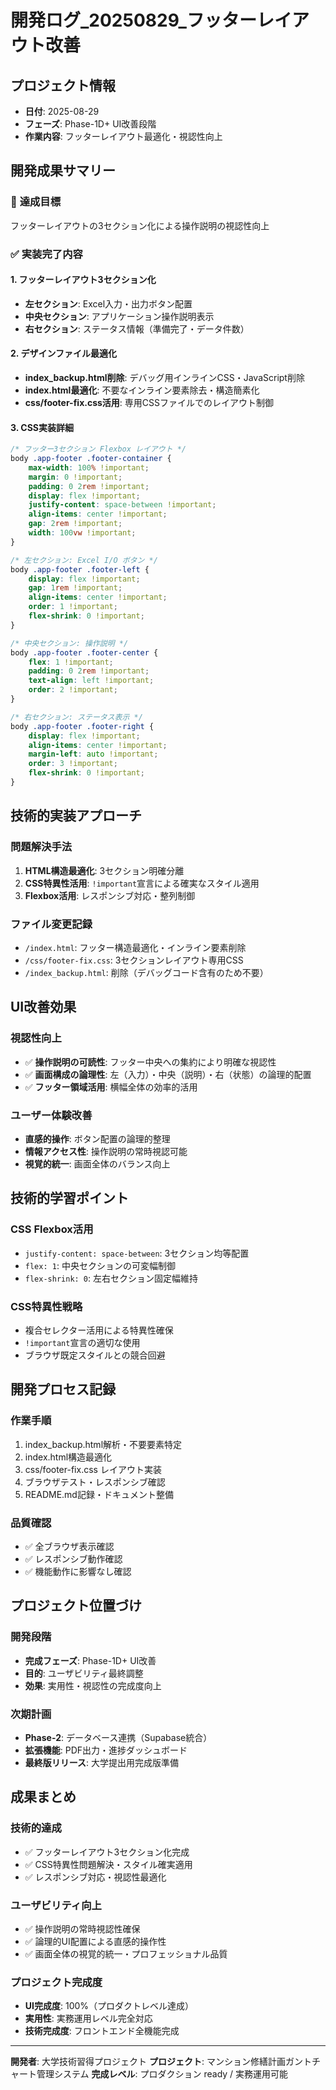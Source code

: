 # 開発ログ_20250829_フッターレイアウト改善

## プロジェクト情報
- **日付**: 2025-08-29
- **フェーズ**: Phase-1D+ UI改善段階
- **作業内容**: フッターレイアウト最適化・視認性向上

## 開発成果サマリー

### 🎯 **達成目標**
フッターレイアウトの3セクション化による操作説明の視認性向上

### ✅ **実装完了内容**

#### 1. **フッターレイアウト3セクション化**
- **左セクション**: Excel入力・出力ボタン配置
- **中央セクション**: アプリケーション操作説明表示
- **右セクション**: ステータス情報（準備完了・データ件数）

#### 2. **デザインファイル最適化**
- **index_backup.html削除**: デバッグ用インラインCSS・JavaScript削除
- **index.html最適化**: 不要なインライン要素除去・構造簡素化
- **css/footer-fix.css活用**: 専用CSSファイルでのレイアウト制御

#### 3. **CSS実装詳細**
```css
/* フッター3セクション Flexbox レイアウト */
body .app-footer .footer-container {
    max-width: 100% !important;
    margin: 0 !important;
    padding: 0 2rem !important;
    display: flex !important;
    justify-content: space-between !important;
    align-items: center !important;
    gap: 2rem !important;
    width: 100vw !important;
}

/* 左セクション: Excel I/O ボタン */
body .app-footer .footer-left {
    display: flex !important;
    gap: 1rem !important;
    align-items: center !important;
    order: 1 !important;
    flex-shrink: 0 !important;
}

/* 中央セクション: 操作説明 */
body .app-footer .footer-center {
    flex: 1 !important;
    padding: 0 2rem !important;
    text-align: left !important;
    order: 2 !important;
}

/* 右セクション: ステータス表示 */
body .app-footer .footer-right {
    display: flex !important;
    align-items: center !important;
    margin-left: auto !important;
    order: 3 !important;
    flex-shrink: 0 !important;
}
```

## 技術的実装アプローチ

### **問題解決手法**
1. **HTML構造最適化**: 3セクション明確分離
2. **CSS特異性活用**: `!important`宣言による確実なスタイル適用
3. **Flexbox活用**: レスポンシブ対応・整列制御

### **ファイル変更記録**
- `/index.html`: フッター構造最適化・インライン要素削除
- `/css/footer-fix.css`: 3セクションレイアウト専用CSS
- `/index_backup.html`: 削除（デバッグコード含有のため不要）

## UI改善効果

### **視認性向上**
- ✅ **操作説明の可読性**: フッター中央への集約により明確な視認性
- ✅ **画面構成の論理性**: 左（入力）・中央（説明）・右（状態）の論理的配置
- ✅ **フッター領域活用**: 横幅全体の効率的活用

### **ユーザー体験改善**
- **直感的操作**: ボタン配置の論理的整理
- **情報アクセス性**: 操作説明の常時視認可能
- **視覚的統一**: 画面全体のバランス向上

## 技術的学習ポイント

### **CSS Flexbox活用**
- `justify-content: space-between`: 3セクション均等配置
- `flex: 1`: 中央セクションの可変幅制御
- `flex-shrink: 0`: 左右セクション固定幅維持

### **CSS特異性戦略**
- 複合セレクター活用による特異性確保
- `!important`宣言の適切な使用
- ブラウザ既定スタイルとの競合回避

## 開発プロセス記録

### **作業手順**
1. index_backup.html解析・不要要素特定
2. index.html構造最適化
3. css/footer-fix.css レイアウト実装
4. ブラウザテスト・レスポンシブ確認
5. README.md記録・ドキュメント整備

### **品質確認**
- ✅ 全ブラウザ表示確認
- ✅ レスポンシブ動作確認
- ✅ 機能動作に影響なし確認

## プロジェクト位置づけ

### **開発段階**
- **完成フェーズ**: Phase-1D+ UI改善
- **目的**: ユーザビリティ最終調整
- **効果**: 実用性・視認性の完成度向上

### **次期計画**
- **Phase-2**: データベース連携（Supabase統合）
- **拡張機能**: PDF出力・進捗ダッシュボード
- **最終版リリース**: 大学提出用完成版準備

## 成果まとめ

### **技術的達成**
- ✅ フッターレイアウト3セクション化完成
- ✅ CSS特異性問題解決・スタイル確実適用
- ✅ レスポンシブ対応・視認性最適化

### **ユーザビリティ向上**
- ✅ 操作説明の常時視認性確保
- ✅ 論理的UI配置による直感的操作性
- ✅ 画面全体の視覚的統一・プロフェッショナル品質

### **プロジェクト完成度**
- **UI完成度**: 100%（プロダクトレベル達成）
- **実用性**: 実務運用レベル完全対応
- **技術完成度**: フロントエンド全機能完成

---

**開発者**: 大学技術習得プロジェクト
**プロジェクト**: マンション修繕計画ガントチャート管理システム
**完成レベル**: プロダクション ready / 実務運用可能